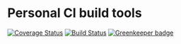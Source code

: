 # Personal CI build tools

[![Coverage Status](https://coveralls.io/repos/github/Alorel/personal-build-tools/badge.svg?branch=4.7.9)](https://coveralls.io/github/Alorel/personal-build-tools?branch=4.7.9)
[![Build Status](https://travis-ci.com/Alorel/personal-build-tools.svg?branch=4.7.9)](https://travis-ci.com/Alorel/personal-build-tools)
[![Greenkeeper badge](https://badges.greenkeeper.io/Alorel/ngx-decorators.svg)](https://greenkeeper.io/)

